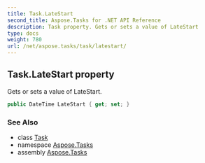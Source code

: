 ```yaml
---
title: Task.LateStart
second_title: Aspose.Tasks for .NET API Reference
description: Task property. Gets or sets a value of LateStart
type: docs
weight: 780
url: /net/aspose.tasks/task/latestart/
---
```

## Task.LateStart property

Gets or sets a value of LateStart.

```csharp
public DateTime LateStart { get; set; }
```

### See Also

* class [Task](../)
* namespace [Aspose.Tasks](../../task/)
* assembly [Aspose.Tasks](../../../)


